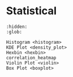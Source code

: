 # Statistical

```{toctree}
:hidden:
:glob:

Histogram <histogram>
KDE Plot <density_plot>
Hexbin <hexbin>
correlation_heatmap
Violin Plot <violin>
Box Plot <boxplot>
```
